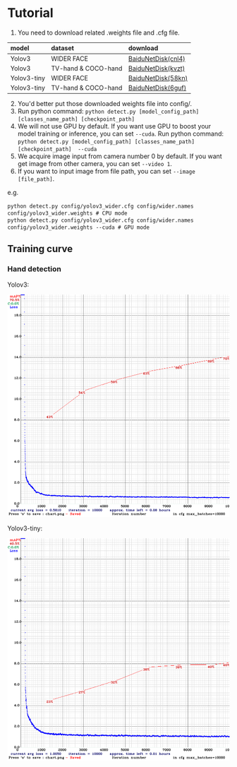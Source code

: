 # Tutorial

1. You need to download related .weights file and .cfg file.

| model | dataset | download |
| :- | :- | :- |
| Yolov3 | WIDER FACE | [BaiduNetDisk(cnl4)](https://pan.baidu.com/s/1yCAgeXKrXq4PbITa1h1yJw) |
| Yolov3 | TV-hand & COCO-hand | [BaiduNetDisk(kvzt)](https://pan.baidu.com/s/1fJVdm6CvqCkNBBkAOdpO8w) |
| Yolov3-tiny | WIDER FACE | [BaiduNetDisk(58kn)](https://pan.baidu.com/s/1q0zHTM_IajQ-1wW5hhFIuw) |
| Yolov3-tiny | TV-hand & COCO-hand | [BaiduNetDisk(6guf)](https://pan.baidu.com/s/1RLpchgKZ9wo6j5_6K0yOSg) |

2. You'd better put those downloaded weights file into config/.
3. Run python command: `python detect.py [model_config_path] [classes_name_path] [checkpoint_path] `  
4. We will not use GPU by default. If you want use GPU to boost your model training or inference, you can set `--cuda`. Run python command: `python detect.py [model_config_path] [classes_name_path] [checkpoint_path]  --cuda`  
5. We acquire image input from camera number 0 by default. If you want get image from other camera, you can set `--video 1`.
6. If you want to input image from file path, you can set `--image [file_path]`.

e.g.
```
python detect.py config/yolov3_wider.cfg config/wider.names config/yolov3_wider.weights # CPU mode  
python detect.py config/yolov3_wider.cfg config/wider.names config/yolov3_wider.weights --cuda # GPU mode  
```

## Training curve

### Hand detection

Yolov3:

![](config/chart_yolov3_hand.png)

Yolov3-tiny:

![](config/chart_yolov3-tiny_hand.png)

